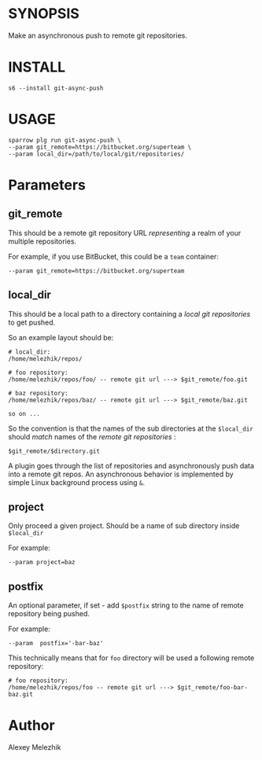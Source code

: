 # SYNOPSIS

Make an asynchronous push to remote git repositories.


# INSTALL

    s6 --install git-async-push


# USAGE

    sparrow plg run git-async-push \
    --param git_remote=https://bitbucket.org/superteam \
    --param local_dir=/path/to/local/git/repositories/


# Parameters

## git_remote

This should be a remote git repository URL _representing_ a realm of your multiple repositories.

For example, if you use BitBucket, this could be a `team` container:

    --param git_remote=https://bitbucket.org/superteam

## local_dir

This should be a local path to a directory containing a _local git repositories_ to get pushed.

So an example layout should be:

    # local_dir:
    /home/melezhik/repos/

    # foo repository:
    /home/melezhik/repos/foo/ -- remote git url ---> $git_remote/foo.git

    # baz repository:
    /home/melezhik/repos/baz/ -- remote git url ---> $git_remote/baz.git

    so on ...

So the convention is that the names of the sub directories at the `$local_dir` should _match_ 
names of the _remote git repositories_ :

    $git_remote/$directory.git

A plugin goes through the list of repositories and asynchronously push data into a remote git repos.
An asynchronous behavior is implemented by simple Linux background process using `&`.  

## project

Only proceed a given project. Should be a name of sub directory inside `$local_dir`

For example:

    --param project=baz

## postfix

An optional parameter, if set - add `$postfix` string to the name of remote repository being pushed.

For example:

    --param  postfix='-bar-baz'

This technically means that for `foo` directory will be used a following remote repository:

    # foo repository:
    /home/melezhik/repos/foo -- remote git url ---> $git_remote/foo-bar-baz.git
    
# Author

Alexey Melezhik


